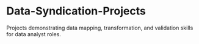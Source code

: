 # Data-Syndication-Projects
Projects demonstrating data mapping, transformation, and validation skills for data analyst roles.
